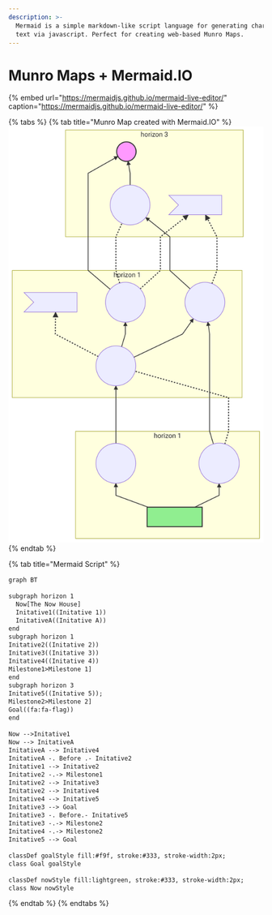 ```yaml
---
description: >-
  Mermaid is a simple markdown-like script language for generating charts from
  text via javascript. Perfect for creating web-based Munro Maps.
---
```


# Munro Maps + Mermaid.IO

{% embed url="https://mermaidjs.github.io/mermaid-live-editor/" caption="https://mermaidjs.github.io/mermaid-live-editor/" %}

{% tabs %}
{% tab title="Munro Map created with Mermaid.IO" %}
![Example Munro Map created with Mermaid.IO](../.gitbook/assets/mermaid-diagram.svg)
{% endtab %}

{% tab title="Mermaid Script" %}
```text
graph BT

subgraph horizon 1
  Now[The Now House]
  Initative1((Initative 1))
  InitativeA((Initative A))
end
subgraph horizon 1
Initative2((Initative 2))
Initative3((Initative 3))
Initative4((Initative 4))
Milestone1>Milestone 1]
end 
subgraph horizon 3
Initative5((Initative 5));
Milestone2>Milestone 2]
Goal((fa:fa-flag))
end 

Now -->Initative1
Now --> InitativeA
InitativeA --> Initative4
InitativeA -. Before .- Initative2
Initative1 --> Initative2
Initative2 -.-> Milestone1
Initative2 --> Initative3
Initative2 --> Initative4
Initative4 --> Initative5
Initative3 --> Goal
Initative3 -. Before.- Initative5
Initative3 -.-> Milestone2
Initative4 -.-> Milestone2
Initative5 --> Goal

classDef goalStyle fill:#f9f, stroke:#333, stroke-width:2px;
class Goal goalStyle

classDef nowStyle fill:lightgreen, stroke:#333, stroke-width:2px;
class Now nowStyle
```
{% endtab %}
{% endtabs %}



